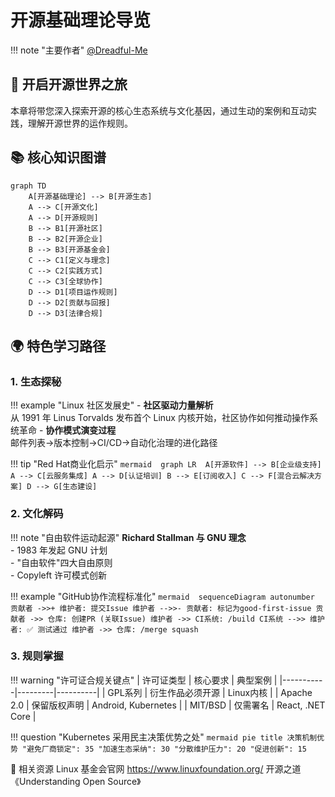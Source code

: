 # 开源基础理论导览

!!! note "主要作者"
    [@Dreadful-Me](github.com/Dreadful-Me)

## 🚀 开启开源世界之旅
本章将带您深入探索开源的核心生态系统与文化基因，通过生动的案例和互动实践，理解开源世界的运作规则。

## 📚 核心知识图谱
```mermaid
graph TD
    A[开源基础理论] --> B[开源生态]
    A --> C[开源文化]
    A --> D[开源规则]
    B --> B1[开源社区]
    B --> B2[开源企业]
    B --> B3[开源基金会]
    C --> C1[定义与理念]
    C --> C2[实践方式]
    C --> C3[全球协作]
    D --> D1[项目运作规则]
    D --> D2[贡献与回报]
    D --> D3[法律合规]
```

## 🌍 特色学习路径

### 1. 生态探秘

!!! example "Linux 社区发展史"
    - **社区驱动力量解析**  
      从 1991 年 Linus Torvalds 发布首个 Linux 内核开始，社区协作如何推动操作系统革命
    - **协作模式演变过程**  
      邮件列表→版本控制→CI/CD→自动化治理的进化路径

!!! tip "Red Hat商业化启示"
    ```mermaid 
    graph LR 
      A[开源软件] --> B[企业级支持]
      A --> C[云服务集成]
      A --> D[认证培训]
      B --> E[订阅收入]
      C --> F[混合云解决方案]
      D --> G[生态建设]
    ```

### 2. 文化解码

!!! note "自由软件运动起源"
    **Richard Stallman 与 GNU 理念**  
    - 1983 年发起 GNU 计划  
    - "自由软件"四大自由原则  
    - Copyleft 许可模式创新  

!!! example "GitHub协作流程标准化"
    ```mermaid 
      sequenceDiagram
    autonumber
    贡献者 ->>+ 维护者: 提交Issue
    维护者 -->>- 贡献者: 标记为good-first-issue
    贡献者 ->> 仓库: 创建PR (关联Issue)
    维护者 ->> CI系统: /build
    CI系统 -->> 维护者: ✅ 测试通过
    维护者 ->> 仓库: /merge squash
    ```

### 3. 规则掌握

!!! warning "许可证合规关键点"
    | 许可证类型 | 核心要求 | 典型案例 |
    |-----------|---------|----------|
    | GPL系列 | 衍生作品必须开源 | Linux内核 |
    | Apache 2.0 | 保留版权声明 | Android, Kubernetes |
    | MIT/BSD | 仅需署名 | React, .NET Core |

!!! question "Kubernetes 采用民主决策优势之处"
    ```mermaid
    pie
      title 决策机制优势
      "避免厂商锁定": 35
      "加速生态采纳": 30
      "分散维护压力": 20
      "促进创新": 15
    ```

🔗 相关资源
Linux 基金会官网 https://www.linuxfoundation.org/
开源之道《Understanding Open Source》